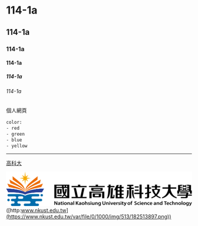 # 114-1a
## 114-1a
### 114-1a
#### 114-1a
##### 114-1a
###### 114-1a
個人網頁

```
color:
- red
- green
- blue
- yellow
```
---

[高科大](http:www.nkust.edu.tw)

![NKUST](182513897.png "NKUST")
([http:www.nkust.edu.tw](https://www.nkust.edu.tw/var/file/0/1000/img/513/182513897.png))

